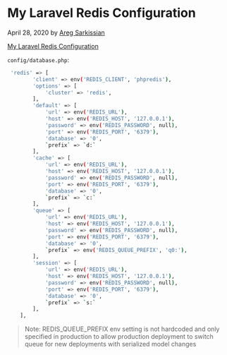 # My Laravel Redis Configuration

April 28, 2020 by [Areg Sarkissian](https://aregsar.com/about)

[My Laravel Redis Configuration](https://aregsar.com/blog/2020/my-laravel-redis-configuration)

`config/database.php`:

```bash
 'redis' => [
        'client' => env('REDIS_CLIENT', 'phpredis'),
        'options' => [
            'cluster' => 'redis',
        ],
        'default' => [
            'url' => env('REDIS_URL'),
            'host' => env('REDIS_HOST', '127.0.0.1'),
            'password' => env('REDIS_PASSWORD', null),
            'port' => env('REDIS_PORT', '6379'),
            'database' => '0',
            `prefix` => `d:`
        ],
        'cache' => [
            'url' => env('REDIS_URL'),
            'host' => env('REDIS_HOST', '127.0.0.1'),
            'password' => env('REDIS_PASSWORD', null),
            'port' => env('REDIS_PORT', '6379'),
            'database' => '0',
            `prefix` => `c:`
        ],
        'queue' => [
            'url' => env('REDIS_URL'),
            'host' => env('REDIS_HOST', '127.0.0.1'),
            'password' => env('REDIS_PASSWORD', null),
            'port' => env('REDIS_PORT', '6379'),
            'database' => '0',
            `prefix` => env('REDIS_QUEUE_PREFIX', 'q0:'),
        ],
        'session' => [
            'url' => env('REDIS_URL'),
            'host' => env('REDIS_HOST', '127.0.0.1'),
            'password' => env('REDIS_PASSWORD', null),
            'port' => env('REDIS_PORT', '6379'),
            'database' => '0',
            `prefix` => `s:`
        ],
    ],
```

> Note: REDIS_QUEUE_PREFIX env setting is not hardcoded and only specified in production to allow production deployment to switch queue for new deployments with serialized model changes

